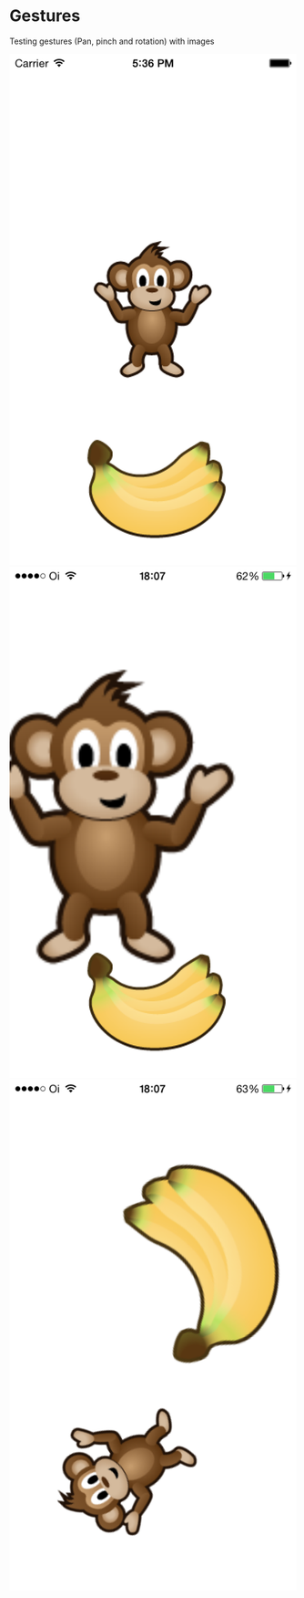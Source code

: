 Gestures
========

Testing gestures (Pan, pinch and rotation) with images

![alt tag](https://github.com/GabrielTargon/Gestures/raw/master/Photo%201.png)
![alt tag](https://github.com/GabrielTargon/Gestures/raw/master/Photo%202.PNG)
![alt tag](https://github.com/GabrielTargon/Gestures/raw/master/Photo%203.PNG)

